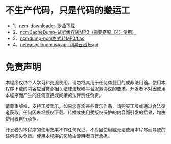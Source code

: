 # 不生产代码，只是代码的搬运工

- 1、[ncm-downloader-歌曲下载](https://github.com/rong6/ncm-downloader.git)
- 2、[ncmCacheDump-试听缓存转MP3（需要搭配【4】使用）](https://github.com/haojiezhe12345/ncmCacheDump.git)
- 3、[ncmdump-ncm格式转MP3/flac](https://github.com/taurusxin/ncmdump.git)
- 4、[neteasecloudmusicapi-网易云音乐api](https://gitlab.com/Binaryify/neteasecloudmusicapi.git)


# 免责声明
本程序仅供个人学习和交流使用，请勿将其用于任何商业目的或非法用途。使用本程序下载的内容应当符合相关法律法规和平台服务协议的要求。开发者不对因使用本程序而产生的任何直接或间接的法律责任负责。

请尊重版权，支持正版音乐。如果您喜欢某些音乐作品，请购买正版或通过合法渠道获取。任何因未经授权下载、传播或使用受版权保护的内容而引发的后果，均由使用者自行承担。

开发者对本程序的使用效果不作任何保证，不对因使用或无法使用本程序而导致的任何损失负责。使用本程序的风险由使用者自行承担。
